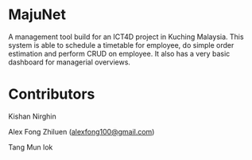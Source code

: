 # MajuNet
A management tool build for an ICT4D project in Kuching Malaysia. This system is able to schedule a timetable for employee, do simple order estimation and perform CRUD on employee. It also has a very basic dashboard for managerial overviews.

# Contributors
Kishan Nirghin 

Alex Fong Zhiluen (alexfong100@gmail.com)

Tang Mun lok
